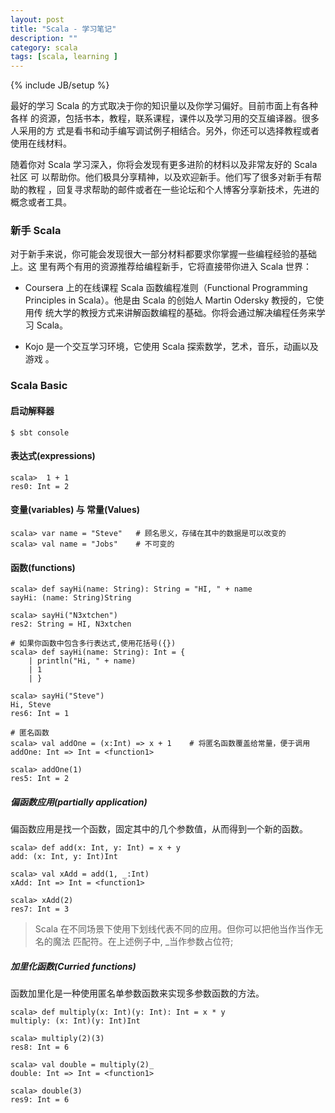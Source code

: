 ```yaml
---
layout: post
title: "Scala - 学习笔记"
description: ""
category: scala
tags: [scala, learning ]
---
```

{% include JB/setup %}

最好的学习 Scala 的方式取决于你的知识量以及你学习偏好。目前市面上有各种各样
的资源，包括书本，教程，联系课程，课件以及学习用的交互编译器。很多人采用的方
式是看书和动手编写调试例子相结合。另外，你还可以选择教程或者使用在线材料。

随着你对 Scala 学习深入，你将会发现有更多进阶的材料以及非常友好的 Scala 社区
可 以帮助你。他们极具分享精神，以及欢迎新手。他们写了很多对新手有帮助的教程
，回复寻求帮助的邮件或者在一些论坛和个人博客分享新技术，先进的概念或者工具。

### 新手 Scala

对于新手来说，你可能会发现很大一部分材料都要求你掌握一些编程经验的基础上。这
里有两个有用的资源推荐给编程新手，它将直接带你进入 Scala 世界：

* Coursera 上的在线课程 Scala 函数编程准则（Functional Programming 
Principles in Scala）。他是由 Scala 的创始人 Martin Odersky 教授的，它使用传
统大学的教授方式来讲解函数编程的基础。你将会通过解决编程任务来学习 Scala。 

* Kojo 是一个交互学习环境，它使用 Scala 探索数学，艺术，音乐，动画以及游戏
。

### Scala Basic

#### 启动解释器

    $ sbt console

#### 表达式(expressions)

    scala>  1 + 1
    res0: Int = 2

#### 变量(variables) 与 常量(Values)

    scala> var name = "Steve"   # 顾名思义，存储在其中的数据是可以改变的
    scala> val name = "Jobs"    # 不可变的

#### 函数(functions)

    scala> def sayHi(name: String): String = "HI, " + name
    sayHi: (name: String)String

    scala> sayHi("N3xtchen")
    res2: String = HI, N3xtchen

    # 如果你函数中包含多行表达式,使用花括号({})
    scala> def sayHi(name: String): Int = {
        | println("Hi, " + name)
        | 1
        | }

    scala> sayHi("Steve")
    Hi, Steve
    res6: Int = 1

    # 匿名函数
    scala> val addOne = (x:Int) => x + 1    # 将匿名函数覆盖给常量，便于调用
    addOne: Int => Int = <function1>

    scala> addOne(1)
    res5: Int = 2

##### 偏函数应用(partially application)

偏函数应用是找一个函数，固定其中的几个参数值，从而得到一个新的函数。

    scala> def add(x: Int, y: Int) = x + y
    add: (x: Int, y: Int)Int

    scala> val xAdd = add(1, _:Int)
    xAdd: Int => Int = <function1>

    scala> xAdd(2)
    res7: Int = 3

> Scala 在不同场景下使用下划线代表不同的应用。但你可以把他当作当作无名的魔法
匹配符。在上述例子中, _当作参数占位符;

##### 加里化函数(Curried functions)

函数加里化是一种使用匿名单参数函数来实现多参数函数的方法。

    scala> def multiply(x: Int)(y: Int): Int = x * y
    multiply: (x: Int)(y: Int)Int

    scala> multiply(2)(3)
    res8: Int = 6

    scala> val double = multiply(2)_
    double: Int => Int = <function1>

    scala> double(3)
    res9: Int = 6

